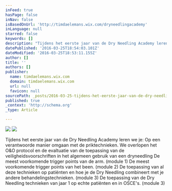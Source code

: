 ```yaml
---
inFeed: true
hasPage: false
inNav: false
isBasedOnUrl: 'http://timdaelemans.wix.com/dryneedlingacademy'
inLanguage: null
starred: false
keywords: []
description: "Tijdens het eerste jaar van de Dry Needling Academy leren we je: Op een verantwoorde manier omgaan met de priktechnieken. We overlopen het O&O protocol en de evaltuatie van de toepassing van de veiligheidsvoorschriften in het algemeen gebruik van een dryneedling De meest voorkomende trigger points van de arm. (module 1) De meest voorkomende trigger points van het been.\_(module 2) De toepassing van al deze technieken op patiënten en hoe je de Dry Needling combineert met je andere behandelingstechnieken.\_(module 3) De toepassing van de Dry Needling technieken van jaar 1 op echte patiënten en in OSCE's.\_(module 3)"
datePublished: '2016-03-25T18:54:03.101Z'
dateModified: '2016-03-25T18:53:11.155Z'
author: []
title: ''
authors: []
publisher:
  name: timdaelemans.wix.com
  domain: timdaelemans.wix.com
  url: null
  favicon: null
sourcePath: _posts/2016-03-25-tijdens-het-eerste-jaar-van-de-dry-needling-academy-leren-we.md
published: true
_context: 'http://schema.org'
_type: Article

---
```

![](https://the-grid-user-content.s3-us-west-2.amazonaws.com/e1236be9-fb4a-4ae5-bf7b-b150f24b2635.jpg)
![](https://the-grid-user-content.s3-us-west-2.amazonaws.com/090ef95e-ebad-4647-b6b4-96125338be37.jpg)

Tijdens het eerste jaar van de Dry Needling Academy leren we je: Op een verantwoorde manier omgaan met de priktechnieken. We overlopen het O&O protocol en de evaltuatie van de toepassing van de veiligheidsvoorschriften in het algemeen gebruik van een dryneedling De meest voorkomende trigger points van de arm. (module 1) De meest voorkomende trigger points van het been. (module 2) De toepassing van al deze technieken op patiënten en hoe je de Dry Needling combineert met je andere behandelingstechnieken. (module 3) De toepassing van de Dry Needling technieken van jaar 1 op echte patiënten en in OSCE's. (module 3)